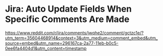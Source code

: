 
# Jira: Auto Update Fields When Specific Comments Are Made


https://www.reddit.com/r/jira/comments/jwqhe2/comment/gctzc1e/?utm_term=35604468914&context=3&utm_medium=comment_embed&utm_source=embed&utm_name=296167ca-2a77-11eb-b0c5-0ee6fa4404d1&utm_content=timestamp
<!--stackedit_data:
eyJoaXN0b3J5IjpbLTE0OTI3MjczODddfQ==
-->